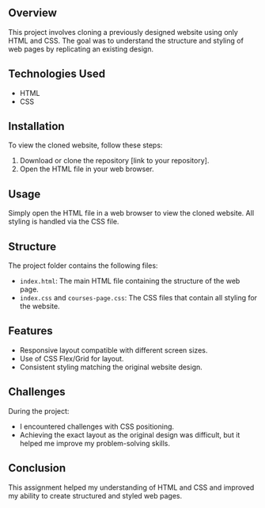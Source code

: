 ## Overview

This project involves cloning a previously designed website using only HTML and CSS. The goal was to understand the structure and styling of web pages by replicating an existing design.

## Technologies Used

- HTML
- CSS

## Installation

To view the cloned website, follow these steps:

1. Download or clone the repository [link to your repository].
2. Open the HTML file in your web browser.

## Usage

Simply open the HTML file in a web browser to view the cloned website. All styling is handled via the CSS file.

## Structure

The project folder contains the following files:

- `index.html`: The main HTML file containing the structure of the web page.
- `index.css` and `courses-page.css`: The CSS files that contain all styling for the website.

## Features

- Responsive layout compatible with different screen sizes.
- Use of CSS Flex/Grid for layout.
- Consistent styling matching the original website design.

## Challenges

During the project:

- I encountered challenges with CSS positioning.
- Achieving the exact layout as the original design was difficult, but it helped me improve my problem-solving skills.

## Conclusion

This assignment helped my understanding of HTML and CSS and improved my ability to create structured and styled web pages.

